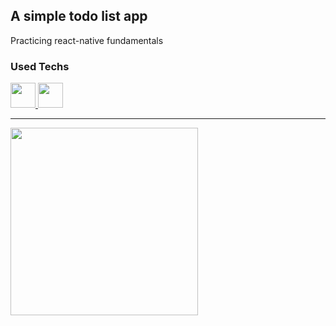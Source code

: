 ## A simple todo list app

Practicing react-native fundamentals

### Used Techs
<a href="#" target="_blank" rel="noreferrer"> 
  <img src="https://cdn.jsdelivr.net/gh/devicons/devicon@latest/icons/react/react-original.svg" width="40" height="40" />
</a>
<a href="#" target="_blank" rel="noreferrer"> 
  <img src="https://cdn.jsdelivr.net/gh/devicons/devicon@latest/icons/tailwindcss/tailwindcss-original.svg" width="40" height="40" /> 
</a>

---

<img src="https://github.com/andrerousselet/react-native-todo-list/assets/90053210/290cb2bf-5655-4199-a624-af3dd91da389" width="300" />
